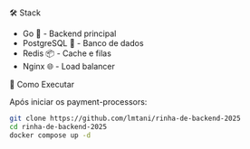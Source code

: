 🛠️ Stack 
- Go 🐹 - Backend principal
- PostgreSQL 🐘 - Banco de dados
- Redis 📦 - Cache e filas
- Nginx 🌐 - Load balancer

🚀 Como Executar

Após iniciar os payment-processors:

```bash
git clone https://github.com/lmtani/rinha-de-backend-2025
cd rinha-de-backend-2025
docker compose up -d
```
